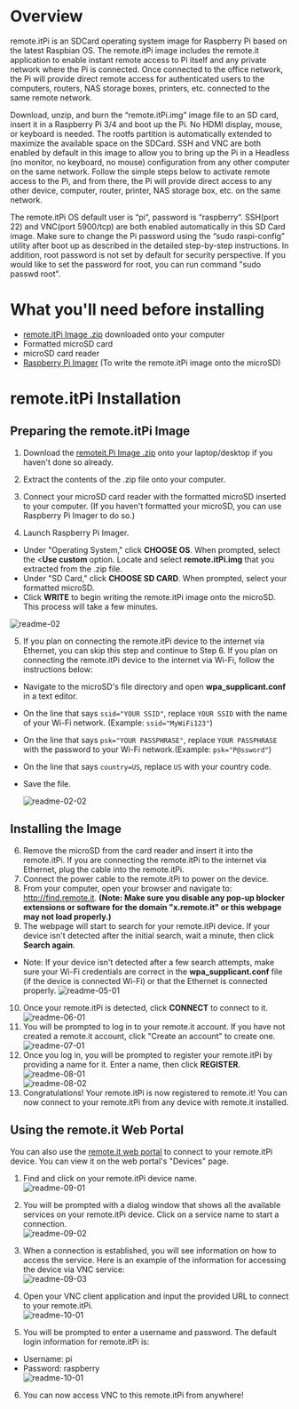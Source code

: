 # Overview
remote.itPi is an SDCard operating system image for Raspberry Pi based on the latest Raspbian OS. The remote.itPi image includes the remote.it application to enable instant remote access to Pi itself and any private network where the Pi is connected.  Once connected to the office network, the Pi will provide direct remote access for authenticated users to the computers, routers, NAS storage boxes, printers, etc. connected to the same remote network.

Download, unzip, and burn the “remote.itPi.img” image file to an SD card, insert it in a Raspberry Pi 3/4 and boot up the Pi. No HDMI display, mouse, or keyboard is needed.  The rootfs partition is automatically extended to maximize the available space on the SDCard.  SSH and VNC are both enabled by default in this image to allow you to bring up the Pi in a Headless (no monitor, no keyboard, no mouse) configuration from any other computer on the same network.  Follow the simple steps below to activate remote access to the Pi, and from there, the Pi will provide direct access to any other device, computer, router, printer, NAS storage box, etc. on the same network.

The remote.itPi OS default user is “pi“, password is “raspberry“.  SSH(port 22) and VNC(port 5900/tcp) are both enabled automatically in this SD Card image.  Make sure to change the Pi password using the “sudo raspi-config” utility after boot up as described in the detailed step-by-step instructions. In addition, root password is not set by default for security perspective. If you would like to set the password for root, you can run command "sudo passwd root".

# What you'll need before installing
- [remote.itPi Image .zip](https://downloads.remote.it/pi/latest/remote.itPi.img.zip) downloaded onto your computer
- Formatted microSD card
- microSD card reader
- [Raspberry Pi Imager](https://www.raspberrypi.org/downloads/ ) (To write the remote.itPi image onto the microSD)

# remote.itPi Installation

## Preparing the remote.itPi Image 
1. Download the [remoteit.Pi Image .zip](https://downloads.remote.it/pi/latest/remote.itPi.img.zip) onto your laptop/desktop if you haven't done so already.

2. Extract the contents of the .zip file onto your computer.

3. Connect your microSD card reader with the formatted microSD inserted to your computer. (If you haven't formatted your microSD, you can use Raspberry Pi Imager to do so.)

4. Launch Raspberry Pi Imager. 
- Under "Operating System," click **CHOOSE OS**. When prompted, select the <**Use custom** option. Locate and select **remote.itPi.img** that you extracted from the .zip file.
- Under "SD Card," click **CHOOSE SD CARD**. When prompted, select your formatted microSD.
- Click **WRITE** to begin writing the remote.itPi image onto the microSD. This process will take a few minutes. 

![readme-02](https://user-images.githubusercontent.com/42136920/79465318-2543a180-8036-11ea-8a50-a47578932725.png)

5. If you plan on connecting the remote.itPi device to the internet via Ethernet, you can skip this step and continue to Step 6. If you plan on connecting the remote.itPi device to the internet via Wi-Fi, follow the instructions below:
- Navigate to the microSD's file directory and open **wpa_supplicant.conf** in a text editor.
- On the line that says ```ssid="YOUR SSID"```, replace ```YOUR SSID``` with the name of your Wi-Fi network. (Example: ```ssid="MyWiFi123"```)
- On the line that says ```psk="YOUR PASSPHRASE"```, replace ```YOUR PASSPHRASE``` with the password to your Wi-Fi network.(Example: ```psk="P@ssword"```)
- On the line that says ```country=US```, replace ```US``` with your country code. 
- Save the file.
     
   ![readme-02-02](https://user-images.githubusercontent.com/42136920/79466585-be26ec80-8037-11ea-866f-b2a86358ca24.png)  
   
## Installing the Image
6. Remove the microSD from the card reader and insert it into the remote.itPi. If you are connecting the remote.itPi to the internet via Ethernet, plug the cable into the remote.itPi. 
7. Connect the power cable to the remote.itPi to power on the device. 
8. From your computer, open your browser and navigate to: http://find.remote.it. **(Note: Make sure you disable any pop-up blocker extensions or software for the domain "x.remote.it" or this webpage may not load properly.)**  
9. The webpage will start to search for your remote.itPi device. If your device isn't detected after the initial search, wait a minute, then click **Search again**.
- Note: If your device isn't detected after a few search attempts, make sure your Wi-Fi credentials are correct in the **wpa_supplicant.conf** file (if the device is connected Wi-Fi) or that the Ethernet is connected properly. 
![readme-05-01](https://user-images.githubusercontent.com/42136920/79466963-368dad80-8038-11ea-8f1b-2e678523d9ce.png)  
10. Once your remote.itPi is detected, click **CONNECT** to connect to it.    
![readme-06-01](https://user-images.githubusercontent.com/42136920/79590315-cbb0a500-8111-11ea-9764-5d217d406317.png)  
11. You will be prompted to log in to your remote.it account. If you have not created a remote.it account, click "Create an account" to create one.  
![readme-07-01](https://user-images.githubusercontent.com/42136920/79590580-306bff80-8112-11ea-88ae-19bd87faab84.png)  
12. Once you log in, you will be prompted to register your remote.itPi by providing a name for it. Enter a name, then click **REGISTER**.
![readme-08-01](https://user-images.githubusercontent.com/42136920/79590723-7032e700-8112-11ea-8a38-7d3d4f3cca97.png)  
![readme-08-02](https://user-images.githubusercontent.com/42136920/79591959-3cf15780-8114-11ea-8d5e-c9b2c01a4edf.png)  
13. Congratulations! Your remote.itPi is now registered to remote.it! You can now connect to your remote.itPi from any device with remote.it installed.

## Using the remote.it Web Portal
You can also use the [remote.it web portal](https://app.remote.it) to connect to your remote.itPi device. You can view it on the web portal's "Devices" page. 

1. Find and click on your remote.itPi device name.  
![readme-09-01](https://user-images.githubusercontent.com/42136920/79592786-7d9da080-8115-11ea-90b6-a9280602c17f.png)  

2. You will be prompted with a dialog window that shows all the available services on your remote.itPi device. Click on a service name to start a connection.  
![readme-09-02](https://user-images.githubusercontent.com/42136920/79592797-81312780-8115-11ea-8743-b432b1198b2f.png)  
    
3. When a connection is established, you will see information on how to access the service. Here is an example of the information for accessing the device via VNC service:  
![readme-09-03](https://user-images.githubusercontent.com/42136920/79592414-ee908880-8114-11ea-8320-6e7f0aa28449.png)  

4. Open your VNC client application and input the provided URL to connect to your remote.itPi.  
![readme-10-01](https://user-images.githubusercontent.com/42136920/79641075-332d2a00-81d0-11ea-9ca3-d65935c888be.png)  

5. You will be prompted to enter a username and password. The default login information for remote.itPi is:
- Username: pi  
- Password: raspberry  
![readme-10-01](https://user-images.githubusercontent.com/42136920/79471171-38a63b00-803d-11ea-945c-3cb98a6a2619.png)  

6. You can now access VNC to this remote.itPi from anywhere!
